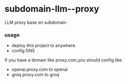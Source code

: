 # subdomain-llm--proxy
LLM proxy base on subdomain

### usage

- deploy this project to anywhere.
- config DNS

If you have a domain like proxy.com,you should config like 

- openai.proxy.com to openai
- groq.proxy.com to groq

